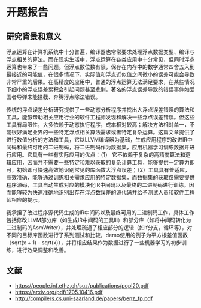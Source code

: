 # 开题报告

## 研究背景和意义

浮点运算在计算机系统中十分普遍，编译器也常常要求处理浮点数据类型、编译与浮点相关的算法。而在现实生活中，浮点运算在各类应用中十分常见，但同时浮点运算也带来了一些问题。但浮点数位数有限，保存在内存中的数字通常四舍五入到最接近的可能值，在很多情况下，实际值和浮点近似值之间微小的误差可能会导致非常严重的后果。在高精度的应用中，普通的浮点运算无法满足要求，在某些情况下细小的浮点误差累积会引起问题甚至悲剧，著名的浮点误差导致的错误事件如爱国者导弹未能拦截、奔腾浮点除法错误。

传统的浮点误差分析研究提供了一些动态分析程序并找出大浮点误差错误的算法和工具，能够帮助相关应用行业的软件工程师发现和解决一些浮点误差错误。但这些工具有局限性，大多依赖于动态执行程序，成本相对较高；解决方法相对单一，不能很好满足业界的一些特定浮点相关算法需求或者特定复杂运算。这篇文章提供了进行数值分析的方法和工具，它以LLVM编译器为基础，生成应用程序的改进IR中间码和最终可用的二进制码，将二进制码作为数据集，应用机器学习训练数据并进行应用。它具有一些有实际应用的优点：（1） 它不依赖于复杂的高精度算法和逻辑应用，因而并不需要一些特定和难以获取的复杂计算工具，能够提供一定算力即可，初始即可快速高效地识别常见的库函数大浮点误差；（2）工具具有普适应，高效准确，能够通过训练相关需求应用的特定数据集，而数据集的获取仅需要提供程序源码，工具自动生成对应的模块化IR中间码以及最终的二进制码进行训练。因而能够较为快速准确地识别出存在浮点数误差的源代码并给予测试人员和软件工程师相应的提示。

我承担了改进程序源代码生成的IR中间码以及最终可用的二进制码工作，具体工作包括修改LLVM部分库（如生成IR中间码的工具lli）和部分库（如将中间码转化为二进制码的AsmWriter），并处理疏通了相应部分的逻辑（如if分支，循环等），对不同的目标库函数进行了系列测试和比较，demo使用的例子为平方根差值函数（sqrt(x + 1) - sqrt(x)），并将相应结果作为数据进行了一些机器学习的初步训练，进行效果调整和改善。

## 文献

- https://people.inf.ethz.ch/suz/publications/popl20.pdf
- https://arxiv.org/pdf/1705.10416.pdf
- http://compilers.cs.uni-saarland.de/papers/benz_fp.pdf